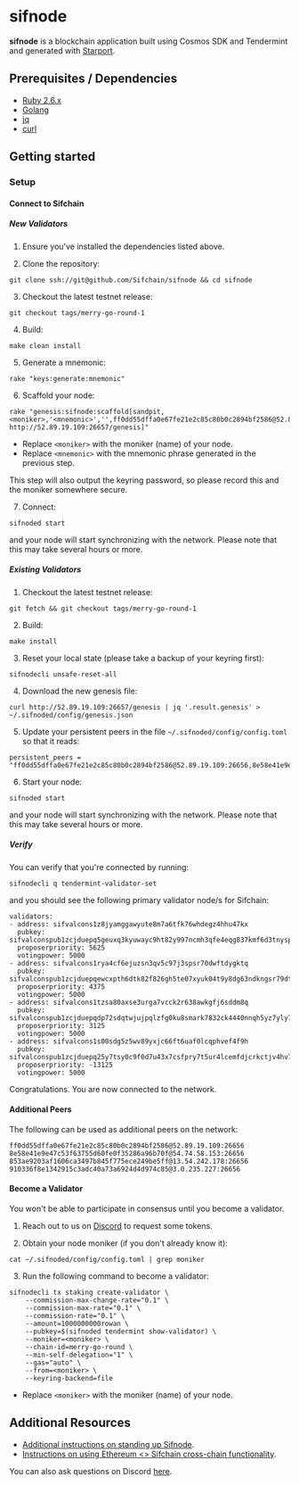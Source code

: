 # sifnode

**sifnode** is a blockchain application built using Cosmos SDK and Tendermint and generated with [Starport](https://github.com/tendermint/starport).

## Prerequisites / Dependencies

- [Ruby 2.6.x](https://www.ruby-lang.org/en/documentation/installation)
- [Golang](https://golang.org/doc/install)
- [jq](https://stedolan.github.io/jq/download/)
- [curl](https://curl.haxx.se/download.html)

## Getting started

### Setup

#### Connect to Sifchain

##### New Validators

1. Ensure you've installed the dependencies listed above.

2. Clone the repository:

```
git clone ssh://git@github.com/Sifchain/sifnode && cd sifnode
```

3. Checkout the latest testnet release:

```
git checkout tags/merry-go-round-1
```

4. Build:

```
make clean install
```

5. Generate a mnemonic:

```
rake "keys:generate:mnemonic"
```

6. Scaffold your node:

```
rake "genesis:sifnode:scaffold[sandpit,<moniker>,'<mnemonic>','',ff0dd55dffa0e67fe21e2c85c80b0c2894bf2586@52.89.19.109:26656, http://52.89.19.109:26657/genesis]"
```

* Replace `<moniker>` with the moniker (name) of your node. 
* Replace `<mnemonic>` with the mnemonic phrase generated in the previous step.

This step will also output the keyring password, so please record this and the moniker somewhere secure.

7. Connect:

```
sifnoded start
```

and your node will start synchronizing with the network. Please note that this may take several hours or more.

##### Existing Validators

1. Checkout the latest testnet release:

```
git fetch && git checkout tags/merry-go-round-1
```

2. Build:

```
make install
```

3. Reset your local state (please take a backup of your keyring first):

```
sifnodecli unsafe-reset-all
```

4. Download the new genesis file:

```
curl http://52.89.19.109:26657/genesis | jq '.result.genesis' > ~/.sifnoded/config/genesis.json
```

5. Update your persistent peers in the file `~/.sifnoded/config/config.toml` so that it reads: 

```
persistent_peers = "ff0dd55dffa0e67fe21e2c85c80b0c2894bf2586@52.89.19.109:26656,8e58e41e9e47c53f63755d60fe0f35286a96b70f@54.74.58.153:26656,853ae9203af1606ca3497b845f775ece249be5ff@13.54.242.178:26656,910336f8e1342915c3adc40a73a6924d4d974c85@3.0.235.227:26656"
```

6. Start your node:

```
sifnoded start
```

and your node will start synchronizing with the network. Please note that this may take several hours or more.

##### Verify

You can verify that you're connected by running:

```
sifnodecli q tendermint-validator-set
```

and you should see the following primary validator node/s for Sifchain:

```
validators:
- address: sifvalcons1z8jyamggawyute8m7a6tfk76whdegz4hhu47kx
  pubkey: sifvalconspub1zcjduepq5geuxq3kyuwayc9ht82y997ncmh3qfe4eqg837kmf6d3tnyspemq6e83zz
  proposerpriority: 5625
  votingpower: 5000
- address: sifvalcons1rya4cf6ejuzsn3qv5c97j3spsr70dwftdygktq
  pubkey: sifvalconspub1zcjduepqewcxpth6dtk82f826gh5te07xyuk04t9y8dg63ndkngsr79dtu0skarrel
  proposerpriority: 4375
  votingpower: 5000
- address: sifvalcons1tzsa80axse3urga7vcck2r638awkgfj6sddm8q
  pubkey: sifvalconspub1zcjduepqdp72sdqtwjujpqlzfg0ku8smark7832ck4440nnqh5yz7yly78fsc0sjqx
  proposerpriority: 3125
  votingpower: 5000
- address: sifvalcons1s00sdg5z5wv89yxjc66ft6uaf0lcqphvef4f9h
  pubkey: sifvalconspub1zcjduepq25y7tsy0c9f0d7u43x7csfpry7t5ur4lcemfdjcrkctjv4hv7taqxvvhx7
  proposerpriority: -13125
  votingpower: 5000
```

Congratulations. You are now connected to the network.

#### Additional Peers

The following can be used as additional peers on the network:

```
ff0dd55dffa0e67fe21e2c85c80b0c2894bf2586@52.89.19.109:26656
8e58e41e9e47c53f63755d60fe0f35286a96b70f@54.74.58.153:26656
853ae9203af1606ca3497b845f775ece249be5ff@13.54.242.178:26656
910336f8e1342915c3adc40a73a6924d4d974c85@3.0.235.227:26656
```

#### Become a Validator

You won't be able to participate in consensus until you become a validator.

1. Reach out to us on [Discord](https://discord.gg/3gQsRvjsRx) to request some tokens.

2. Obtain your node moniker (if you don't already know it):

```
cat ~/.sifnoded/config/config.toml | grep moniker
```

3. Run the following command to become a validator: 

```
sifnodecli tx staking create-validator \
    --commission-max-change-rate="0.1" \
    --commission-max-rate="0.1" \
    --commission-rate="0.1" \
    --amount=1000000000rowan \
    --pubkey=$(sifnoded tendermint show-validator) \
    --moniker=<moniker> \
    --chain-id=merry-go-round \
    --min-self-delegation="1" \
    --gas="auto" \
    --from=<moniker> \
    --keyring-backend=file
```

* Replace `<moniker>` with the moniker (name) of your node. 

## Additional Resources

- [Additional instructions on standing up Sifnode](https://www.youtube.com/watch?v=1kjdjCEcYak&feature=youtu.be&ab_channel=utx0_).
- [Instructions on using Ethereum <> Sifchain cross-chain functionality](https://youtu.be/r81NQLxMers).

You can also ask questions on Discord [here](https://discord.com/invite/zZTYnNG).
